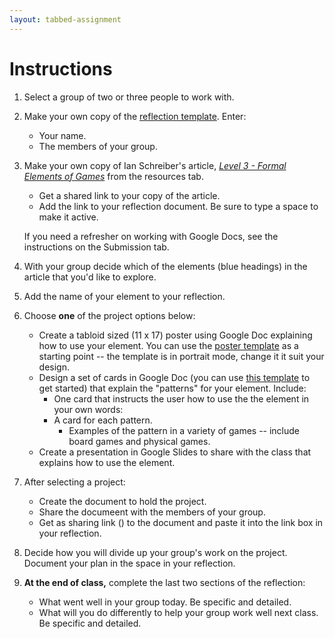 ```yaml
---
layout: tabbed-assignment
---
```


# Instructions

1. Select a group of two or three people to work with.
1. Make your own copy of the [reflection template][template]. Enter:
   * Your name.
   * The members of your group.
1. Make your own copy of Ian Schreiber's article, *[Level 3 - Formal Elements of Games][article]* from the resources tab.
   * Get a shared link to your copy of the article.
   * Add the link to your reflection document. Be sure to type a space to make it active.
   
   If you need a refresher on working with Google Docs, see the instructions on the Submission tab.
1. With your group decide which of the elements (blue headings) in the article that you'd like to explore.
1. Add the name of your element to your reflection.
1. Choose **one** of the project options below:
   * Create a tabloid sized (11 x 17) poster using Google Doc explaining how to use your element. You can use the [poster template][poster-template] as a starting point -- the template is in portrait mode, change it it suit your design.
   * Design a set of cards in Google Doc (you can use [this template][card-template] to get started) that explain the "patterns" for your element. Include:
      - One card that instructs the user how to use the the element in your own words:
      - A card for each pattern.
        - Examples of the pattern in a variety of games -- include board games and physical games.
   * Create a presentation in Google Slides to share with the class that explains how to use the element.
1. After selecting a project:
   * Create the document to hold the project.
   * Share the documeent with the members of your group.
   * Get as sharing link () to the document and paste it into the link box in your reflection.
1. Decide how you will divide up your group's work on the project. Document your plan in the space in your reflection.
1. **At the end of class,** complete the last two sections of the reflection:
   - What went well in your group today. Be specific and detailed.
   - What will you do differently to help your group work well next class. Be specific and detailed.


<!-- Don't edit links here, change them in _data/assignment.yml instead, -->

[article]: <{{site.data.assignment.article}}>
[card-template]: <{{site.data.assignment.card-template}}>
[poster-template]: <{{site.data.assignment.poster-template}}>
[slides]: <{{site.data.assignment.slides}}>
[template]: <{{site.data.assignment.template}}>
